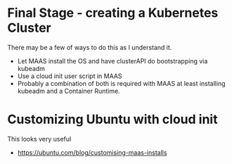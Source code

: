 # Final Stage - creating a Kubernetes Cluster

There may be a few of ways to do this as I understand it.
- Let MAAS install the OS and have clusterAPI do bootstrapping via 
  kubeadm
- Use a cloud init user script in MAAS
- Probably a combination of both is required with MAAS at least installing
  kubeadm and a Container Runtime.

# Customizing Ubuntu with cloud init

This looks very useful
- https://ubuntu.com/blog/customising-maas-installs